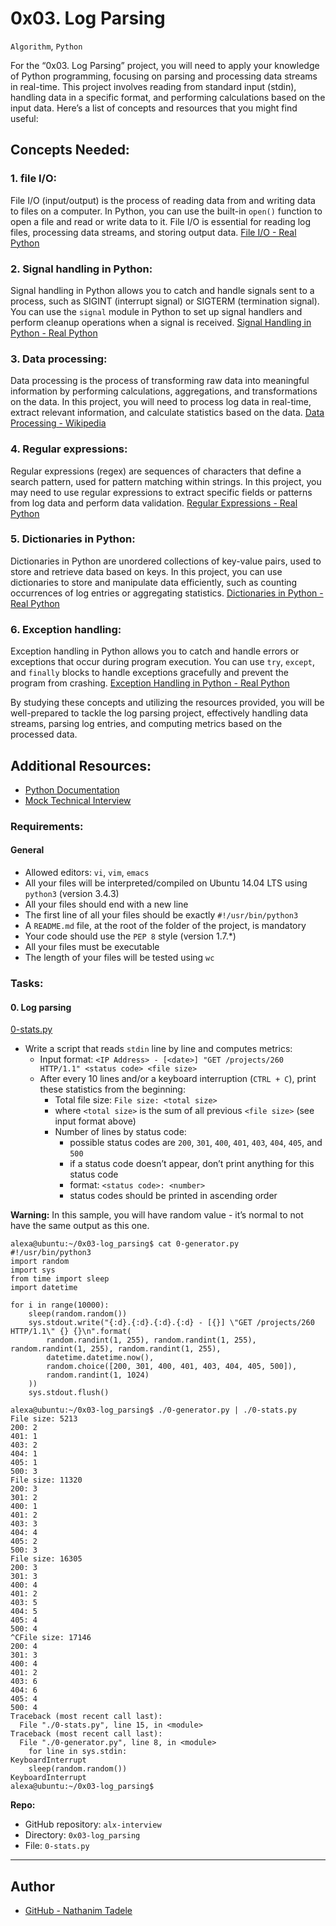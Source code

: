 # 0x03. Log Parsing
`Algorithm`, `Python`

For the “0x03. Log Parsing” project, you will need to apply your knowledge of Python programming, focusing on parsing and processing data streams in real-time. This project involves reading from standard input (stdin), handling data in a specific format, and performing calculations based on the input data. Here’s a list of concepts and resources that you might find useful:

## Concepts Needed:
### 1. file I/O:
File I/O (input/output) is the process of reading data from and writing data to files on a computer. In Python, you can use the built-in `open()` function to open a file and read or write data to it. File I/O is essential for reading log files, processing data streams, and storing output data.
[File I/O - Real Python](https://realpython.com/read-write-files-python/)

### 2. Signal handling in Python:
Signal handling in Python allows you to catch and handle signals sent to a process, such as SIGINT (interrupt signal) or SIGTERM (termination signal). You can use the `signal` module in Python to set up signal handlers and perform cleanup operations when a signal is received.
[Signal Handling in Python - Real Python](https://realpython.com/python-signals/)

### 3. Data processing:
Data processing is the process of transforming raw data into meaningful information by performing calculations, aggregations, and transformations on the data. In this project, you will need to process log data in real-time, extract relevant information, and calculate statistics based on the data.
[Data Processing - Wikipedia](https://en.wikipedia.org/wiki/Data_processing)

### 4. Regular expressions:
Regular expressions (regex) are sequences of characters that define a search pattern, used for pattern matching within strings. In this project, you may need to use regular expressions to extract specific fields or patterns from log data and perform data validation.
[Regular Expressions - Real Python](https://realpython.com/regex-python/)

### 5. Dictionaries in Python:
Dictionaries in Python are unordered collections of key-value pairs, used to store and retrieve data based on keys. In this project, you can use dictionaries to store and manipulate data efficiently, such as counting occurrences of log entries or aggregating statistics.
[Dictionaries in Python - Real Python](https://realpython.com/python-dicts/)

### 6. Exception handling:
Exception handling in Python allows you to catch and handle errors or exceptions that occur during program execution. You can use `try`, `except`, and `finally` blocks to handle exceptions gracefully and prevent the program from crashing.
[Exception Handling in Python - Real Python](https://realpython.com/python-exceptions/)


By studying these concepts and utilizing the resources provided, you will be well-prepared to tackle the log parsing project, effectively handling data streams, parsing log entries, and computing metrics based on the processed data.


## Additional Resources:
- [Python Documentation](https://docs.python.org/3/)
- [Mock Technical Interview](https://youtu.be/5dRTK-_Bzd0)


### Requirements:
#### General
- Allowed editors: `vi`, `vim`, `emacs`
- All your files will be interpreted/compiled on Ubuntu 14.04 LTS using `python3` (version 3.4.3)
- All your files should end with a new line
- The first line of all your files should be exactly `#!/usr/bin/python3`
- A `README.md` file, at the root of the folder of the project, is mandatory
- Your code should use the `PEP 8` style (version 1.7.*)
- All your files must be executable
- The length of your files will be tested using `wc`


### Tasks:
#### 0. Log parsing
[0-stats.py](./0-stats.py)
- Write a script that reads `stdin` line by line and computes metrics:
    - Input format: `<IP Address> - [<date>] "GET /projects/260 HTTP/1.1" <status code> <file size>`
    - After every 10 lines and/or a keyboard interruption (`CTRL + C`), print these statistics from the beginning:
        - Total file size: `File size: <total size>`
        - where `<total size>` is the sum of all previous `<file size>` (see input format above)
        - Number of lines by status code:
            - possible status codes are `200`, `301`, `400`, `401`, `403`, `404`, `405`, and `500`
            - if a status code doesn’t appear, don’t print anything for this status code
            - format: `<status code>: <number>`
            - status codes should be printed in ascending order

**Warning:** In this sample, you will have random value - it’s normal to not have the same output as this one.

```
alexa@ubuntu:~/0x03-log_parsing$ cat 0-generator.py
#!/usr/bin/python3
import random
import sys
from time import sleep
import datetime

for i in range(10000):
    sleep(random.random())
    sys.stdout.write("{:d}.{:d}.{:d}.{:d} - [{}] \"GET /projects/260 HTTP/1.1\" {} {}\n".format(
        random.randint(1, 255), random.randint(1, 255), random.randint(1, 255), random.randint(1, 255),
        datetime.datetime.now(),
        random.choice([200, 301, 400, 401, 403, 404, 405, 500]),
        random.randint(1, 1024)
    ))
    sys.stdout.flush()

alexa@ubuntu:~/0x03-log_parsing$ ./0-generator.py | ./0-stats.py 
File size: 5213
200: 2
401: 1
403: 2
404: 1
405: 1
500: 3
File size: 11320
200: 3
301: 2
400: 1
401: 2
403: 3
404: 4
405: 2
500: 3
File size: 16305
200: 3
301: 3
400: 4
401: 2
403: 5
404: 5
405: 4
500: 4
^CFile size: 17146
200: 4
301: 3
400: 4
401: 2
403: 6
404: 6
405: 4
500: 4
Traceback (most recent call last):
  File "./0-stats.py", line 15, in <module>
Traceback (most recent call last):
  File "./0-generator.py", line 8, in <module>
    for line in sys.stdin:
KeyboardInterrupt
    sleep(random.random())
KeyboardInterrupt
alexa@ubuntu:~/0x03-log_parsing$ 
```

**Repo:**
- GitHub repository: `alx-interview`
- Directory: `0x03-log_parsing`
- File: `0-stats.py`

---
## Author
- [GitHub - Nathanim Tadele](https://github.com/Nathanim1919)